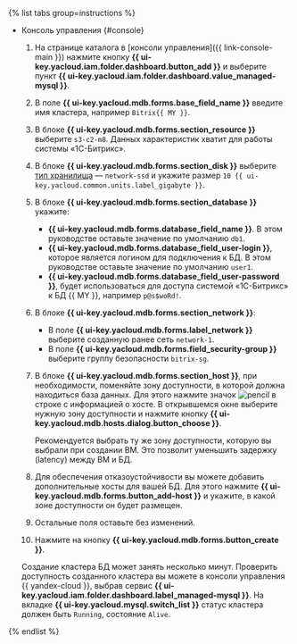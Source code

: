 {% list tabs group=instructions %}

- Консоль управления {#console}

  1. На странице каталога в [консоли управления]({{ link-console-main }}) нажмите кнопку **{{ ui-key.yacloud.iam.folder.dashboard.button_add }}** и выберите пункт **{{ ui-key.yacloud.iam.folder.dashboard.value_managed-mysql }}**.
  1. В поле **{{ ui-key.yacloud.mdb.forms.base_field_name }}** введите имя кластера, например `Bitrix{{ MY }}`.
  1. В блоке **{{ ui-key.yacloud.mdb.forms.section_resource }}** выберите `s3-c2-m8`. Данных характеристик хватит для работы системы «1С-Битрикс».
  1. В блоке **{{ ui-key.yacloud.mdb.forms.section_disk }}** выберите [тип хранилища](../../managed-mysql/concepts/storage.md) — `network-ssd` и укажите размер `10 {{ ui-key.yacloud.common.units.label_gigabyte }}`.
  1. В блоке **{{ ui-key.yacloud.mdb.forms.section_database }}** укажите:
     * **{{ ui-key.yacloud.mdb.forms.database_field_name }}**. В этом руководстве оставьте значение по умолчанию `db1`.
     * **{{ ui-key.yacloud.mdb.forms.database_field_user-login }}**, которое является логином для подключения к БД. В этом руководстве оставьте значение по умолчанию `user1`.
     * **{{ ui-key.yacloud.mdb.forms.database_field_user-password }}**, будет использоваться для доступа системой «1С-Битрикс» к БД {{ MY }}, например `p@s$woRd!`.
  1. В блоке **{{ ui-key.yacloud.mdb.forms.section_network }}**:
     * В поле **{{ ui-key.yacloud.mdb.forms.label_network }}** выберите созданную ранее сеть `network-1`.
     * В поле **{{ ui-key.yacloud.mdb.forms.field_security-group }}** выберите группу безопасности `bitrix-sg`.
  1. В блоке **{{ ui-key.yacloud.mdb.forms.section_host }}**, при необходимости, поменяйте зону доступности, в которой должна находиться база данных. Для этого нажмите значок ![pencil](../../_assets/console-icons/pencil.svg) в строке с информацией о хосте. В открывшемся окне выберите нужную зону доступности и нажмите кнопку **{{ ui-key.yacloud.mdb.hosts.dialog.button_choose }}**.

     Рекомендуется выбрать ту же зону доступности, которую вы выбрали при создании ВМ. Это позволит уменьшить задержку (latency) между ВМ и БД.

  1. Для обеспечения отказоустойчивости вы можете добавить дополнительные хосты для вашей БД. Для этого нажмите **{{ ui-key.yacloud.mdb.forms.button_add-host }}** и укажите, в какой зоне доступности он будет размещен.
  1. Остальные поля оставьте без изменений.
  1. Нажмите на кнопку **{{ ui-key.yacloud.mdb.forms.button_create }}**.

  Создание кластера БД может занять несколько минут. Проверить доступность созданного кластера вы можете в консоли управления {{ yandex-cloud }}, выбрав сервис **{{ ui-key.yacloud.iam.folder.dashboard.label_managed-mysql }}**. На вкладке **{{ ui-key.yacloud.mysql.switch_list }}** статус кластера должен быть `Running`, состояние `Alive`.

{% endlist %}